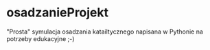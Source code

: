 # osadzanieProjekt
"Prosta" symulacja osadzania katailtycznego napisana w Pythonie na potrzeby edukacyjne ;-)
